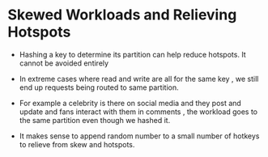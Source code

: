 # Skewed Workloads and Relieving Hotspots

- Hashing a key to determine its partition can help reduce hotspots. It cannot be avoided entirely

- In extreme cases where read and write are all for the same key , we still end up requests being routed to same partition.

- For example a celebrity is there on social media and they post and update and fans interact with them in comments , the workload goes to the same partition even though we hashed it.

- It makes sense to append random number to a small number of hotkeys to relieve from skew and hotspots.

